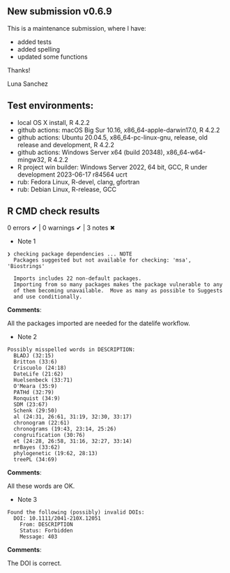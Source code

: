 ## New submission v0.6.9
This is a maintenance submission, where I have:
- added tests
- added spelling
- updated some functions


Thanks!

Luna Sanchez


## Test environments:

* local OS X install, R 4.2.2
* github actions: macOS Big Sur 10.16, x86_64-apple-darwin17.0, R 4.2.2
* github actions: Ubuntu 20.04.5, x86_64-pc-linux-gnu, release, old release and development, R 4.2.2
* github actions: Windows Server x64 (build 20348), x86_64-w64-mingw32, R 4.2.2
* R project win builder: Windows Server 2022, 64 bit, GCC, R under development 2023-06-17 r84564 ucrt
* rub: Fedora Linux, R-devel, clang, gfortran
* rub: Debian Linux, R-release, GCC


## R CMD check results

0 errors ✔ | 0 warnings ✔ | 3 notes ✖

* Note 1

```
❯ checking package dependencies ... NOTE
  Packages suggested but not available for checking: 'msa', 'Biostrings'

  Imports includes 22 non-default packages.
  Importing from so many packages makes the package vulnerable to any
  of them becoming unavailable.  Move as many as possible to Suggests
  and use conditionally.
```
**Comments**: <br/>

All the packages imported are needed for the datelife workflow.


* Note 2

```
Possibly misspelled words in DESCRIPTION:
  BLADJ (32:15)
  Britton (33:6)
  Criscuolo (24:18)
  DateLife (21:62)
  Huelsenbeck (33:71)
  O'Meara (35:9)
  PATHd (32:79)
  Ronquist (34:9)
  SDM (23:67)
  Schenk (29:50)
  al (24:31, 26:61, 31:19, 32:30, 33:17)
  chronogram (22:61)
  chronograms (19:43, 23:14, 25:26)
  congruification (30:76)
  et (24:28, 26:58, 31:16, 32:27, 33:14)
  mrBayes (33:62)
  phylogenetic (19:62, 28:13)
  treePL (34:69)
```
**Comments**: <br/>

All these words are OK.

* Note 3

```
Found the following (possibly) invalid DOIs:
  DOI: 10.1111/2041-210X.12051
    From: DESCRIPTION
    Status: Forbidden
    Message: 403
```

**Comments**: <br/>

The DOI is correct.
